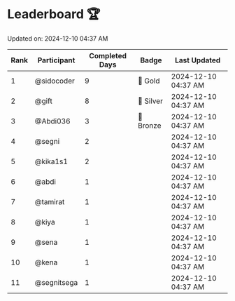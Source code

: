 # Leaderboard 🏆

Updated on: 2024-12-10 04:37 AM

| Rank | Participant       | Completed Days | Badge      | Last Updated         |
|------|-------------------|----------------|------------|----------------------|
| 1    | @sidocoder        | 9              | 🏅 Gold     | 2024-12-10 04:37 AM |
| 2    | @gift             | 8              | 🥈 Silver   | 2024-12-10 04:37 AM |
| 3    | @Abdi036          | 3              | 🥉 Bronze   | 2024-12-10 04:37 AM |
| 4    | @segni            | 2              |            | 2024-12-10 04:37 AM |
| 5    | @kika1s1          | 2              |            | 2024-12-10 04:37 AM |
| 6    | @abdi             | 1              |            | 2024-12-10 04:37 AM |
| 7    | @tamirat          | 1              |            | 2024-12-10 04:37 AM |
| 8    | @kiya             | 1              |            | 2024-12-10 04:37 AM |
| 9    | @sena             | 1              |            | 2024-12-10 04:37 AM |
| 10   | @kena             | 1              |            | 2024-12-10 04:37 AM |
| 11   | @segnitsega       | 1              |            | 2024-12-10 04:37 AM |
